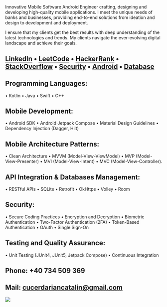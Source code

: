 ##
Innovative Mobile Software Android Engineer crafting, designing and developing high-quality mobile applications. I meet the unique needs of banks and businesses, providing end-to-end solutions from ideation and design to development and deployment.

I ensure that my clients get the best results with deep understanding of the latest technologies and trends. My clients navigate the ever-evolving digital landscape and achieve their goals.
##

## [LinkedIn](https://www.linkedin.com/in/darian-catalin-cucer/) • [LeetCode](https://leetcode.com/darian-catalin-cucer/) • [HackerRank](https://www.hackerrank.com/profile/cucer) •  [StackOverflow](https://stackoverflow.com/users/16528677/darian-cătălin-cucer) • [Security](https://security.stackexchange.com/users/291399/darian-cătălin-cucer) • [Android](https://android.stackexchange.com/users/383966/darian-cătălin-cucer) • [Database](https://dba.stackexchange.com/users/271745/darian-cătălin-cucer)

## Programming Languages:
• Kotlin
• Java
• Swift
• C++

## Mobile Development:
• Android SDK
• Android Jetpack Compose
• Material Design Guidelines
• Dependency Injection (Dagger, Hilt)

## Mobile Architecture Patterns:
• Clean Architecture
• MVVM (Model-View-ViewModel)
• MVP (Model-View-Presenter)
• MVI (Model-View-Intent)
• MVC (Model-View-Controller).

## API Integration & Databases Management:
• RESTful APIs
• SQLite
• Retrofit
• OkHttps
• Volley
• Room

## Security:
• Secure Coding Practices
• Encryption and Decryption
• Biometric Authentication
• Two-Factor Authentication (2FA)
• Token-Based Authentication
• OAuth
• Single Sign-On

## Testing and Quality Assurance:
• Unit Testing (JUnit4, JUnit5, Jetpack Compose)
• Continuous Integration

##

## Phone: +40 734 509 369
## Mail: cucerdariancatalin@gmail.com

<img src="https://komarev.com/ghpvc/?username=cucerdariancatalin&&style=flat-square" align="center" />
